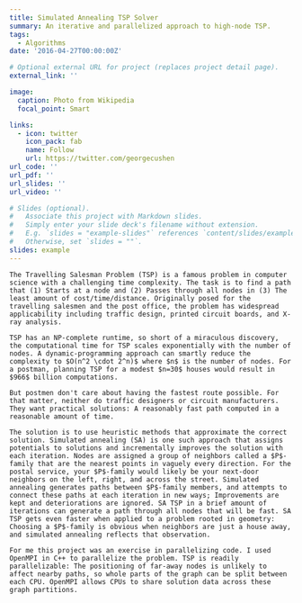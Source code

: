```yaml
---
title: Simulated Annealing TSP Solver
summary: An iterative and parallelized approach to high-node TSP.
tags:
  - Algorithms
date: '2016-04-27T00:00:00Z'

# Optional external URL for project (replaces project detail page).
external_link: ''

image:
  caption: Photo from Wikipedia
  focal_point: Smart

links:
  - icon: twitter
    icon_pack: fab
    name: Follow
    url: https://twitter.com/georgecushen
url_code: ''
url_pdf: ''
url_slides: ''
url_video: ''

# Slides (optional).
#   Associate this project with Markdown slides.
#   Simply enter your slide deck's filename without extension.
#   E.g. `slides = "example-slides"` references `content/slides/example-slides.md`.
#   Otherwise, set `slides = ""`.
slides: example
---
```


    The Travelling Salesman Problem (TSP) is a famous problem in computer science with a challenging time complexity. The task is to find a path that (1) Starts at a node and (2) Passes through all nodes in (3) The least amount of cost/time/distance. Originally posed for the travelling salesmen and the post office, the problem has widespread applicability including traffic design, printed circuit boards, and X-ray analysis.

    TSP has an NP-complete runtime, so short of a miraculous discovery, the computational time for TSP scales exponentially with the number of nodes. A dynamic-programming approach can smartly reduce the complexity to $O(n^2 \cdot 2^n)$ where $n$ is the number of nodes. For a postman, planning TSP for a modest $n=30$ houses would result in $966$ billion computations.

    But postmen don't care about having the fastest route possible. For that matter, neither do traffic designers or circuit manufacturers. They want practical solutions: A reasonably fast path computed in a reasonable amount of time.

    The solution is to use heuristic methods that approximate the correct solution. Simulated annealing (SA) is one such approach that assigns potentials to solutions and incrementally improves the solution with each iteration. Nodes are assigned a group of neighbors called a $P$-family that are the nearest points in vaguely every direction. For the postal service, your $P$-family would likely be your next-door neighbors on the left, right, and across the street. Simulated annealing generates paths between $P$-family members, and attempts to connect these paths at each iteration in new ways; Improvements are kept and deteriorations are ignored. SA TSP in a brief amount of iterations can generate a path through all nodes that will be fast. SA TSP gets even faster when applied to a problem rooted in geometry: Choosing a $P$-family is obvious when neighbors are just a house away, and simulated annealing reflects that observation.

    For me this project was an exercise in parallelizing code. I used OpenMPI in C++ to parallelize the problem. TSP is readily parallelizable: The positioning of far-away nodes is unlikely to affect nearby paths, so whole parts of the graph can be split between each CPU. OpenMPI allows CPUs to share solution data across these graph partitions.

